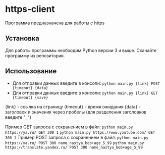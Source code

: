# https-client

Программа предназначена для работы с https

## Установка

Для работы программы необходим Python версии 3 и выше.
Скачайте программу из репозитория.

## Использование

- Для отправки данных введите в консоли: `python main.py {link} POST {timeout} {data}`
- Для отправки данных введите в консоли: `python main.py {link} GET {timeout} {save}`

{link} - ссылка на страницу
{timeout} - время ожидания
{data} - заголовок и значения через пробелы (для разделения заголовков введите "_")

Пример GET запроса с сохранением в файл:
`python main.py https://ya.ru/ GET 300 1`
`python main.py https://www.youtube.com/ GET 300 1`
Пример POST запроса с сохранением в файл:
`python main.py https://ya.ru/ POST 300 name_nastya_bob+age_5_99`
`python main.py https://translate.yandex.ru/ POST 300 name_nastya_bob+age_5_99`